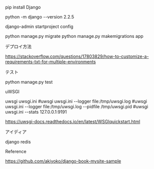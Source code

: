 

pip install Django

python -m django --version
2.2.5

django-admin startproject config


python manage.py migrate
python manage.py makemigrations app


デプロイ方法

https://stackoverflow.com/questions/17803829/how-to-customize-a-requirements-txt-for-multiple-environments


テスト

python manage.py test

uWSGI

uwsgi uwsgi.ini
#uwsgi uwsgi.ini --logger file:/tmp/uwsgi.log
#uwsgi uwsgi.ini --logger file:/tmp/uwsgi.log --pidfile /tmp/uwsgi.pid
#uwsgi uwsgi.ini --stats 127.0.0.1:9191

https://uwsgi-docs.readthedocs.io/en/latest/WSGIquickstart.html

アイディア

django redis


Reference

https://github.com/akiyoko/django-book-mysite-sample


